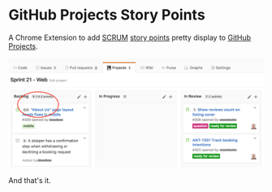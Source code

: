 # GitHub Projects Story Points

A Chrome Extension to add [SCRUM](https://en.wikipedia.org/wiki/Scrum_(software_development))
[story points](https://en.wikipedia.org/wiki/Planning_poker) pretty display to
[GitHub Projects](https://help.github.com/articles/about-projects/).

![Example screenshot](./screenshot.png)

And that's it.
